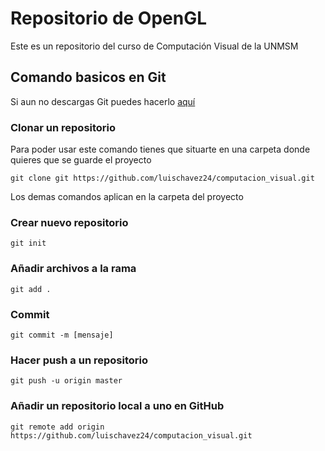 # Repositorio de OpenGL

Este es un repositorio del curso de Computación Visual de la UNMSM

## Comando basicos en Git
 Si aun no descargas Git puedes hacerlo [aquí](https://git-scm.com/downloads)

### Clonar un repositorio
  Para poder usar este comando tienes que situarte en una carpeta donde quieres que se guarde el proyecto
```
git clone git https://github.com/luischavez24/computacion_visual.git
```
Los demas comandos aplican en la carpeta del proyecto
### Crear nuevo repositorio
```
git init
```

### Añadir archivos a la rama

```
git add .
```

### Commit
```
git commit -m [mensaje]
```

### Hacer push a un repositorio 
```
git push -u origin master
```

### Añadir un repositorio local a uno en GitHub

```
git remote add origin https://github.com/luischavez24/computacion_visual.git
```
